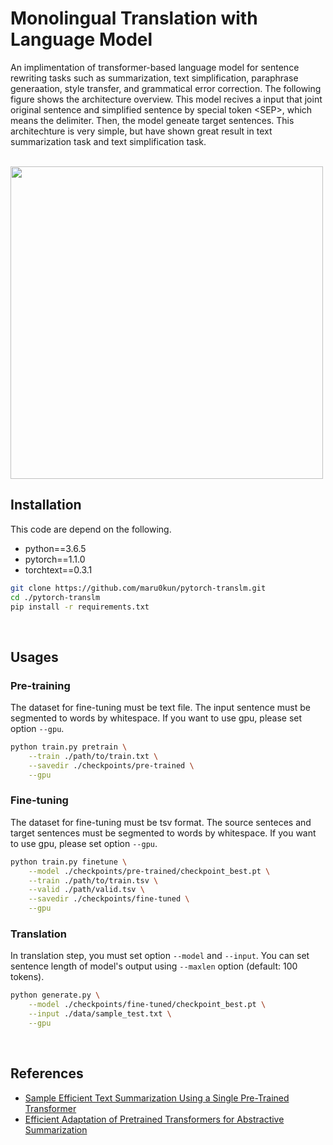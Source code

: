 # Monolingual Translation with Language Model
An implimentation of transformer-based language model for sentence rewriting tasks
such as summarization, text simplification, paraphrase generaation,
style transfer, and grammatical error correction.
The following figure shows the architecture overview. This model recives a input 
that joint original sentence and simplified sentence by special token \<SEP\>, 
which means the delimiter. Then, the model geneate target sentences. 
This architechture is very simple, but have shown great result in 
text summarization task and text simplification task.  
<br>

<img src="https://user-images.githubusercontent.com/53220859/65313114-ccf70f00-dbce-11e9-822c-338fac8520e7.png" width="500">
<br>


## Installation
This code are depend on the following.
- python==3.6.5
- pytorch==1.1.0
- torchtext==0.3.1

```sh
git clone https://github.com/maru0kun/pytorch-translm.git
cd ./pytorch-translm
pip install -r requirements.txt
```
<br>


## Usages
### Pre-training
The dataset for fine-tuning must be text file.
The input sentence must be segmented to words by whitespace.
If you want to use gpu, please set option `--gpu`.

```sh
python train.py pretrain \
    --train ./path/to/train.txt \
    --savedir ./checkpoints/pre-trained \
    --gpu
```


### Fine-tuning
The dataset for fine-tuning must be tsv format.
The source senteces and target sentences must be segmented to words by whitespace.
If you want to use gpu, please set option `--gpu`.

```sh
python train.py finetune \
    --model ./checkpoints/pre-trained/checkpoint_best.pt \
    --train ./path/to/train.tsv \
    --valid ./path/valid.tsv \
    --savedir ./checkpoints/fine-tuned \
    --gpu
```

### Translation
In translation step, you must set option `--model` and `--input`.
You can set sentence length of model's output using `--maxlen` option (default: 100 tokens).

```sh
python generate.py \
    --model ./checkpoints/fine-tuned/checkpoint_best.pt \
    --input ./data/sample_test.txt \
    --gpu
```

<br>


## References
- [Sample Efficient Text Summarization Using a Single Pre-Trained Transformer](https://arxiv.org/abs/1905.08836)
- [Efficient Adaptation of Pretrained Transformers for Abstractive Summarization](https://arxiv.org/abs/1906.00138)

